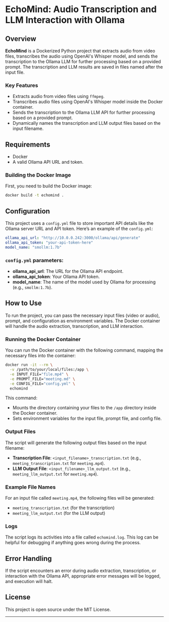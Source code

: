 # EchoMind: Audio Transcription and LLM Interaction with Ollama

## Overview

**EchoMind** is a Dockerized Python project that extracts audio from video files, transcribes the audio using OpenAI's Whisper model, and sends the transcription to the Ollama LLM for further processing based on a provided prompt. The transcription and LLM results are saved in files named after the input file.

### Key Features
- Extracts audio from video files using `ffmpeg`.
- Transcribes audio files using OpenAI's Whisper model inside the Docker container.
- Sends the transcription to the Ollama LLM API for further processing based on a provided prompt.
- Dynamically names the transcription and LLM output files based on the input filename.

## Requirements

- Docker
- A valid Ollama API URL and token.

### Building the Docker Image

First, you need to build the Docker image:

```bash
docker build -t echomind .
```

## Configuration

This project uses a `config.yml` file to store important API details like the Ollama server URL and API token. Here’s an example of the `config.yml`:

```yaml
ollama_api_url: "http://10.0.0.242:3000/ollama/api/generate"
ollama_api_token: "your-api-token-here"
model_name: "smollm:1.7b"
```

### `config.yml` parameters:
- **ollama_api_url**: The URL for the Ollama API endpoint.
- **ollama_api_token**: Your Ollama API token.
- **model_name**: The name of the model used by Ollama for processing (e.g., `smollm:1.7b`).

## How to Use

To run the project, you can pass the necessary input files (video or audio), prompt, and configuration as environment variables. The Docker container will handle the audio extraction, transcription, and LLM interaction.

### Running the Docker Container

You can run the Docker container with the following command, mapping the necessary files into the container:

```bash
docker run -it --rm \
  -v /path/to/your/local/files:/app \
  -e INPUT_FILE="file.mp4" \
  -e PROMPT_FILE="meeting.md" \
  -e CONFIG_FILE="config.yml" \
  echomind
```

This command:
- Mounts the directory containing your files to the `/app` directory inside the Docker container.
- Sets environment variables for the input file, prompt file, and config file.

### Output Files

The script will generate the following output files based on the input filename:
- **Transcription File**: `<input_filename>_transcription.txt` (e.g., `meeting_transcription.txt` for `meeting.mp4`).
- **LLM Output File**: `<input_filename>_llm_output.txt` (e.g., `meeting_llm_output.txt` for `meeting.mp4`).

### Example File Names
For an input file called `meeting.mp4`, the following files will be generated:
- `meeting_transcription.txt` (for the transcription)
- `meeting_llm_output.txt` (for the LLM output)

### Logs
The script logs its activities into a file called `echomind.log`. This log can be helpful for debugging if anything goes wrong during the process.

## Error Handling

If the script encounters an error during audio extraction, transcription, or interaction with the Ollama API, appropriate error messages will be logged, and execution will halt.

## License

This project is open source under the MIT License.

---
